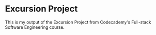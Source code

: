 # Excursion Project

This is my output of the Excursion Project from Codecademy's Full-stack Software Engineering course.

